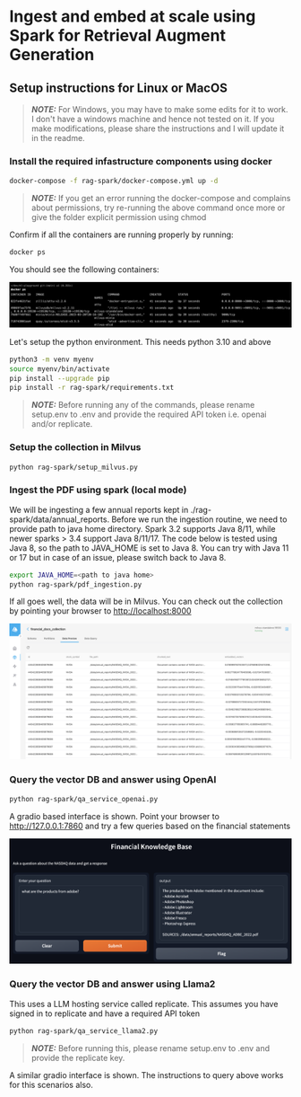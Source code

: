 # Ingest and embed at scale using Spark for Retrieval Augment Generation

## Setup instructions for Linux or MacOS

> **_NOTE:_** For Windows, you may have to make some edits for it to work. I don't have a windows machine and hence not tested on it. If you make modifications, please share the instructions and I will update it in the readme.

### Install the required infastructure components using docker

```bash
docker-compose -f rag-spark/docker-compose.yml up -d
```

> **_NOTE:_** If you get an error running the docker-compose and complains about permissions, try re-running the above command once more or give the folder explicit permission using chmod

Confirm if all the containers are running properly by running:

```bash
docker ps
```

You should see the following containers:

![Alt text](images/docker_ps.png)

Let's setup the python environment. This needs python 3.10 and above

```bash
python3 -m venv myenv
source myenv/bin/activate
pip install --upgrade pip
pip install -r rag-spark/requirements.txt
```

> **_NOTE:_**  Before running any of the commands, please rename setup.env to .env and provide the required API token i.e. openai and/or replicate.

### Setup the collection in Milvus

```bash
python rag-spark/setup_milvus.py
```

### Ingest the PDF using spark (local mode)

We will be ingesting a few annual reports kept in ./rag-spark/data/annual_reports. Before we run the ingestion routine, we need to provide path to java home directory. Spark 3.2 supports Java 8/11, while newer sparks > 3.4 support Java 8/11/17. The code below is tested using Java 8, so the path to JAVA_HOME is set to Java 8. You can try with Java 11 or 17 but in case of an issue, please switch back to Java 8.

```bash
export JAVA_HOME=<path to java home>
python rag-spark/pdf_ingestion.py
```

If all goes well, the data will be in Milvus. You can check out the collection by pointing your browser to <http://localhost:8000>

![Milvus UI showing the ingested data with vector embeddings](images/milvus.png)

### Query the vector DB and answer using OpenAI

```bash
python rag-spark/qa_service_openai.py
```

A gradio based interface is shown. Point your browser to <http://127.0.0.1:7860> and try a few queries based on the financial statements

![Gradio Interface to query](images/gradio.png)

### Query the vector DB and answer using Llama2

This uses a LLM hosting service called replicate. This assumes you have signed in to replicate and have a required API token

```bash
python rag-spark/qa_service_llama2.py
```

> **_NOTE:_**  Before running this, please rename setup.env to .env and provide the replicate key.

A similar gradio interface is shown. The instructions to query above works for this scenarios also.